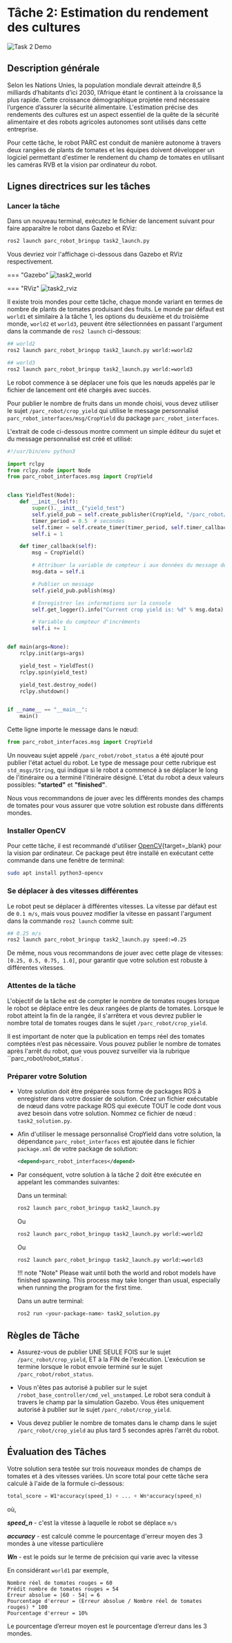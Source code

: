 # Tâche 2: Estimation du rendement des cultures

![Task 2 Demo](../assets/task2.gif)

## Description générale
Selon les Nations Unies, la population mondiale devrait atteindre 8,5 milliards d’habitants d’ici 2030, l’Afrique étant le continent à la croissance la plus rapide. Cette croissance démographique projetée rend nécessaire l’urgence d’assurer la sécurité alimentaire. L'estimation précise des rendements des cultures est un aspect essentiel de la quête de la sécurité alimentaire et des robots agricoles autonomes sont utilisés dans cette entreprise.

Pour cette tâche, le robot PARC est conduit de manière autonome à travers deux rangées de plants de tomates et les équipes doivent développer un logiciel permettant d'estimer le rendement du champ de tomates en utilisant les caméras RVB et la vision par ordinateur du robot.

## Lignes directrices sur les tâches

### Lancer la tâche

Dans un nouveau terminal, exécutez le fichier de lancement suivant pour faire apparaître le robot dans Gazebo et RViz:

```bash
ros2 launch parc_robot_bringup task2_launch.py
```

Vous devriez voir l'affichage ci-dessous dans Gazebo et RViz respectivement.

=== "Gazebo"
    ![task2_world](../assets/gazebo_on_start.png)

=== "RViz"
    ![task2_rviz](../assets/task2rviz.png)

Il existe trois mondes pour cette tâche, chaque monde variant en termes de nombre de plants de tomates produisant des fruits. Le monde par défaut est `world1` et similaire à la tâche 1, les options du deuxième et du troisième monde, `world2` et `world3`, peuvent être sélectionnées en passant l'argument dans la commande de `ros2 launch` ci-dessous:

```bash
## world2
ros2 launch parc_robot_bringup task2_launch.py world:=world2

## world3
ros2 launch parc_robot_bringup task2_launch.py world:=world3
```

Le robot commence à se déplacer une fois que les nœuds appelés par le fichier de lancement ont été chargés avec succès.

Pour publier le nombre de fruits dans un monde choisi, vous devez utiliser le sujet `/parc_robot/crop_yield` qui utilise le message personnalisé 
`parc_robot_interfaces/msg/CropYield` du package `parc_robot_interfaces`.

L'extrait de code ci-dessous montre comment un simple éditeur du sujet et du message personnalisé est créé et utilisé:

```python
#!/usr/bin/env python3

import rclpy
from rclpy.node import Node
from parc_robot_interfaces.msg import CropYield


class YieldTest(Node):
    def __init__(self):
        super().__init__("yield_test")
        self.yield_pub = self.create_publisher(CropYield, "/parc_robot/crop_yield", 1)
        timer_period = 0.5  # secondes
        self.timer = self.create_timer(timer_period, self.timer_callback)
        self.i = 1

    def timer_callback(self):
        msg = CropYield()

        # Attribuer la variable de compteur i aux données du message de rendement des cultures
        msg.data = self.i

        # Publier un message
        self.yield_pub.publish(msg)

        # Enregistrer les informations sur la console
        self.get_logger().info("Current crop yield is: %d" % msg.data)

        # Variable du compteur d'incréments
        self.i += 1


def main(args=None):
    rclpy.init(args=args)

    yield_test = YieldTest()
    rclpy.spin(yield_test)

    yield_test.destroy_node()
    rclpy.shutdown()


if __name__ == "__main__":
    main()
```
Cette ligne importe le message dans le nœud:

```python
from parc_robot_interfaces.msg import CropYield
```

Un nouveau sujet appelé `/parc_robot/robot_status` a été ajouté pour publier l'état actuel du robot. Le type de message pour cette rubrique est `std_msgs/String`, 
qui indique si le robot a commencé à se déplacer le long de l'itinéraire ou a terminé l'itinéraire désigné. L'état du robot a deux valeurs possibles: **"started"** et **"finished"**.

Nous vous recommandons de jouer avec les différents mondes des champs de tomates pour vous assurer que votre solution est robuste dans différents mondes.

### Installer OpenCV
Pour cette tâche, il est recommandé d'utiliser [OpenCV](https://opencv.org/){target=_blank} pour la vision par ordinateur. Ce package peut être installé en exécutant cette commande dans une fenêtre de terminal:

```bash
sudo apt install python3-opencv
```

### Se déplacer à des vitesses différentes
Le robot peut se déplacer à différentes vitesses. La vitesse par défaut est de `0.1 m/s`, mais vous pouvez modifier la vitesse en passant l'argument dans la commande `ros2 launch` comme suit:

```bash
## 0.25 m/s
ros2 launch parc_robot_bringup task2_launch.py speed:=0.25
```
De même, nous vous recommandons de jouer avec cette plage de vitesses: `[0.25, 0.5, 0.75, 1.0]`, pour garantir que votre solution est robuste à différentes vitesses.

### Attentes de la tâche

L'objectif de la tâche est de compter le nombre de tomates rouges lorsque le robot se déplace entre les deux rangées de plants de tomates. Lorsque le robot atteint la fin 
de la rangée, il s'arrêtera et vous devrez publier le nombre total de tomates rouges dans le sujet `/parc_robot/crop_yield`.

Il est important de noter que la publication en temps réel des tomates comptées n’est pas nécessaire. Vous pouvez publier le nombre de 
tomates après l'arrêt du robot, que vous pouvez surveiller via la rubrique ``parc_robot/robot_status`.

### Préparer votre Solution

* Votre solution doit être préparée sous forme de packages ROS à enregistrer dans votre dossier de solution. Créez un fichier exécutable de nœud dans votre 
    package ROS qui exécute TOUT le code dont vous avez besoin dans votre solution. Nommez ce fichier de nœud : `task2_solution.py`.

* Afin d'utiliser le message personnalisé CropYield dans votre solution, la dépendance `parc_robot_interfaces` est ajoutée dans le fichier `package.xml` de votre package de solution:
    
    ```xml
    <depend>parc_robot_interfaces</depend>
    ``` 
* Par conséquent, votre solution à la tâche 2 doit être exécutée en appelant les commandes suivantes:

    Dans un terminal:

    ```sh
    ros2 launch parc_robot_bringup task2_launch.py
    ```

    Ou 

    ```sh
    ros2 launch parc_robot_bringup task2_launch.py world:=world2
    ```

    Ou

    ```sh
    ros2 launch parc_robot_bringup task2_launch.py world:=world3
    ```

    !!! note "Note"
        Please wait until both the world and robot models have finished spawning. This process may take longer than usual, especially when running the program for the first time.

    Dans un autre terminal:

    ```sh
    ros2 run <your-package-name> task2_solution.py 
    ```

## Règles de Tâche

* Assurez-vous de publier UNE SEULE FOIS sur le sujet `/parc_robot/crop_yield`, ET à la FIN de l'exécution. L'exécution se termine lorsque le robot envoie terminé sur le sujet `/parc_robot/robot_status`.

* Vous n'êtes pas autorisé à publier sur le sujet `/robot_base_controller/cmd_vel_unstamped`. Le robot sera conduit à travers le champ par la simulation Gazebo. 
    Vous êtes uniquement autorisé à publier sur le sujet `/parc_robot/crop_yield`.

* Vous devez publier le nombre de tomates dans le champ dans le sujet `/parc_robot/crop_yield` au plus tard 5 secondes après l'arrêt du robot.


## Évaluation des Tâches
Votre solution sera testée sur trois nouveaux mondes de champs de tomates et à des vitesses variées. Un score total pour cette tâche sera calculé à l'aide de la formule ci-dessous:

```python
total_score = W1*accuracy(speed_1) + ... + Wn*accuracy(speed_n)

```
où,

***speed_n*** - c'est la vitesse à laquelle le robot se déplace `m/s`

***accuracy*** - est calculé comme le pourcentage d'erreur moyen des 3 mondes à une vitesse particulière
     
***Wn*** - est le poids sur le terme de précision qui varie avec la vitesse

En considérant `world1` par exemple,

```
Nombre réel de tomates rouges = 60
Prédit nombre de tomates rouges = 54
Erreur absolue = |60 - 54| = 6
Pourcentage d'erreur = (Erreur absolue / Nombre réel de tomates rouges) * 100
Pourcentage d'erreur = 10%
```

Le pourcentage d’erreur moyen est le pourcentage d’erreur dans les 3 mondes.
